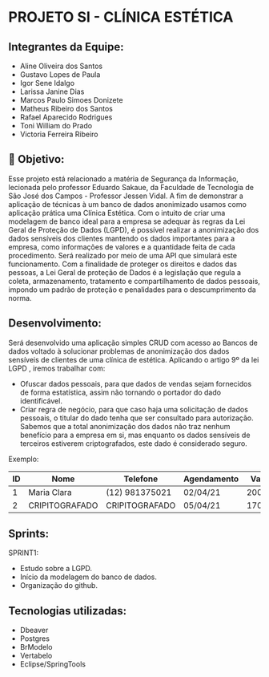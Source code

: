# PROJETO SI - CLÍNICA ESTÉTICA


## **Integrantes da Equipe:**


- Aline Oliveira dos Santos
- Gustavo Lopes de Paula
- Igor Sene Idalgo
- Larissa Janine Dias
- Marcos Paulo Simoes Donizete
- Matheus Ribeiro dos Santos
- Rafael Aparecido Rodrigues
- Toni William do Prado
- Victoria Ferreira Ribeiro


## :dart: **Objetivo:**


Esse projeto está relacionado a matéria de Segurança da Informação, lecionada pelo professor Eduardo Sakaue, da Faculdade de Tecnologia de São José dos Campos - Professor Jessen Vidal.
A fim de demonstrar a aplicação de técnicas à um banco de dados anonimizado usamos como aplicação prática uma Clínica Estética. Com o intuito de criar uma modelagem de banco ideal para a empresa se adequar às regras da Lei Geral de Proteção de Dados (LGPD), é possível realizar a anonimização dos dados sensíveis dos clientes mantendo os dados importantes para a empresa, como informações de valores e a quantidade feita de cada procedimento. Será realizado por meio de uma API que simulará este funcionamento.
Com a finalidade de proteger os direitos e dados das pessoas, a Lei Geral de proteção de Dados é a legislação que regula a coleta, armazenamento, tratamento e compartilhamento de dados pessoais, impondo um padrão de proteção e penalidades para o descumprimento da norma. 


## **Desenvolvimento:**

Será desenvolvido uma aplicação simples CRUD com acesso ao Bancos de dados voltado à solucionar problemas de anonimização dos dados sensíveis de clientes de uma clínica de estética.
Aplicando o artigo 9º da lei LGPD , iremos trabalhar com:
- Ofuscar dados pessoais, para que dados de vendas sejam fornecidos de forma estatística, assim não tornando o portador do dado identificável.
- Criar regra de negócio, para que caso haja uma solicitação de dados pessoais, o titular do dado tenha que ser consultado para autorização.
Sabemos que a total anonimização dos dados não traz nenhum benefício para a empresa em si, mas enquanto os dados sensíveis de terceiros estiverem criptografados, este dado é considerado seguro.

Exemplo:

|  ID  |  Nome           |   Telefone       |  Agendamento  |  Valor  |
| ---- | --------------- | ---------------- | ------------- | ------- |
|  1   |  Maria Clara    |   (12) 981375021 |    02/04/21   | 200,00  |  
|  2   |  CRIPITOGRAFADO |   CRIPITOGRAFADO |  05/04/21     | 170,00  |  


## **Sprints:**

SPRINT1:
- Estudo sobre a LGPD.
- Início da modelagem do banco de dados.
- Organização do github. 


## **Tecnologias utilizadas:**
- Dbeaver
- Postgres
- BrModelo
- Vertabelo
- Eclipse/SpringTools




